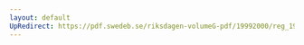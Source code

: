 ```yaml
---
layout: default
UpRedirect: https://pdf.swedeb.se/riksdagen-volumeG-pdf/19992000/reg_19992000/reg_19992000_0171.pdf
---
```

